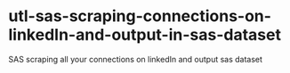 # utl-sas-scraping-connections-on-linkedIn-and-output-in-sas-dataset
SAS scraping all your connections on linkedIn and output sas dataset
